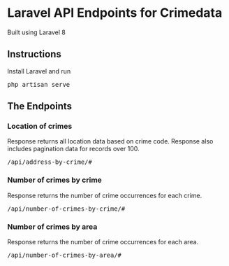 # Laravel API Endpoints for Crimedata
Built using Laravel 8

## Instructions
<p>Install Laravel and run <pre>php artisan serve</pre></p>


## The Endpoints

### Location of crimes
<p>Response returns all location data based on crime code. Response also includes pagination data for records over 100.</p>
<pre>/api/address-by-crime/#</pre>

### Number of crimes by crime
<p>Response returns the number of crime occurrences for each crime.</p>

<pre>/api/number-of-crimes-by-crime/#</pre>

### Number of crimes by area
<p>Response returns the number of crime occurrences for each area.</p>
<pre>/api/number-of-crimes-by-area/#</pre>
